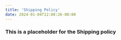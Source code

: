 ```yaml
---
title: 'Shipping Policy'
date: 2024-01-04T12:08:26-08:00
---
```


### This is a placeholder for the Shipping policy
